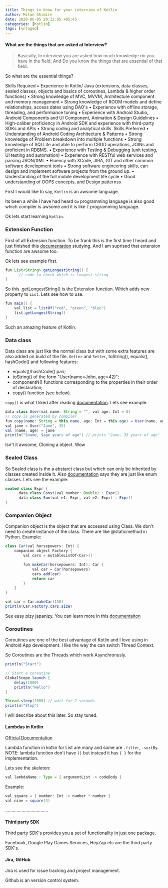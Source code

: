 ```yaml
---
title: Things to know for your interview of Kotlin
author: Milan Ghimire
date: 2020-06-05 20:32:05 +05:45
categories: [Kotlin]
tags: [untaged]
---
```



#### What are the things that are asked at Interview?

> Basically, In interview you are asked how much knowledge do you have in the field. And Do you know the things that are essential of that field.

So what are the essential things?

Skills Required
    • Experience in Kotlin/ Java (extensions, data classes, sealed classes, objects and basics of coroutines, Lambda & higher order functions)
    • Strong knowledge of MVC, MVVM, Architecture component and memory management
    • Strong knowledge of ROOM models and define relationships, access dates using DAO's
    • Experience with offline storage, threading, and performance tuning
    • Experience with Android Studio, Android Components and UI Component, Animation & Design Guidelines
    • High-caliber proficiency in Android SDK and experience with third-party SDKs and APIs
    • Strong coding and analytical skills
 Skills Preferred
    • Understanding of Android Coding Architecture & Patterns
    • Strong knowledge of Problem breakdown into multiple functions
    • Strong knowledge of SQLLite and able to perform CRUD operations, JOINs and proficient in RDBMS.
    • Experience with Testing & Debugging (unit testing, UI testing and automation)
    • Experience with RESTful web services and parsing JSON/XML
    • Fluency with XCode, JIRA, GIT and other common software development tools
    • Strong software engineering skills, can design and implement software projects from the ground up.
    • Understanding of the full mobile development life cycle
    • Good understanding of OOPS concepts, and Design patternss


First I would like to say, `Kotlin` is an awsome language.

Its been a while I have had heard `Go` programming language is also good which compiler is awsome and it is like `C` programming language.

Ok lets start learning `Kotlin`.

### Extension Function

First of all Extension function. To be frank this is the first time I heard and just finished this [documentation](https://kotlinlang.org/docs/reference/extensions.html) studying. And I am suprised that extension function are awsome too.

Ok lets see example first.

```java
fun List<String>.getLongestString() {
      // code to check which is Longest string
}
```

So this .getLongestString() is the Extension function. Which adds new property to `List`. Lets see how to use.

```java
fun main() {
    val list = listOf("red", "green", "blue")
    list.getLongestString()
}
```

Such an amazing feature of Kotlin.


### Data class

Data class are just like the normal class but with some extra features are also added on build of the file. `Getter` and `Setter`, toString(), equals(), hashCode() and following features:

-    equals()/hashCode() pair;
-    toString() of the form "User(name=John, age=42)";
-    componentN() functions corresponding to the properties in their order of declaration;
-    copy() function (see below).

`copy()` is what I liked after reading [documentation](https://kotlinlang.org/docs/reference/data-classes.html). Lets see example:

```java
data class User(val name: String = "", val age: Int = 0)
// copy is generated by compiler
fun copy(name: String = this.name, age: Int = this.age) = User(name, age)
val jane = User("Jane", 35) 
val (name, age) = jane
println("$name, $age years of age") // prints "Jane, 35 years of age"
```
Isn't it awsome, Cloning a object. Wow


### Sealed Class

So Sealed class is the a abstarct class but which can only be inherited by classes created inside it. Also [documentation](https://kotlinlang.org/docs/reference/sealed-classes.html) says they are just like enum classes. Lets see the example:

```java
sealed class Expr {
      data class Const(val number: Double) : Expr()
      data class Sum(val e1: Expr, val e2: Expr) : Expr()
}
```

### Companion Object

Companion object is the object that are accessed using Class. We don't need to create instance of the class. There are like @staticmethod in Python. Example:

```java
class Car(val horsepowers: Int) {
    companion object Factory {
        val cars = mutableListOf<Car>()

        fun makeCar(horsepowers: Int): Car {
            val car = Car(horsepowers)
            cars.add(car)
            return car
        }
    }
}

val car = Car.makeCar(150)
println(Car.Factory.cars.size)
```

See easy pizy japanizy. You can learn more in this [documentaiton](https://kotlinlang.org/docs/tutorials/kotlin-for-py/objects-and-companion-objects.html)

### Coroutines

Coroutines are one of the best advantage of Kotlin and I love using in Android App development. I like the way the can switch Thread Context.

So Coroutines are the Threads which work Asynchronusly.

```java
println("Start")

// Start a coroutine
GlobalScope.launch {
    delay(1000)
    println("Hello")
}

Thread.sleep(2000) // wait for 2 seconds
println("Stop")
```

I will describe about this later. So stay tuned.


#### Lambdas in Kotlin

[Official Documentation](https://kotlinlang.org/docs/reference/lambdas.html)

Lambda function in kotlin for List are many and some are `.filter`, `.sortBy`. NOTE: lambda function don't have `()` but instead it has `{ }` for the implementation.

Lets see the skeleton:
```java
val lambdaName : Type = { argumentList -> codeBody }
```

Example:
```java
val square = { number: Int -> number * number }
val nine = square(3)
```

..................................

#### Third party SDK

Third party SDK's provides you a set of functionality in just one package.

Facebook, Google Play Games Services, HeyZap etc are the third party SDK's.

#### Jira, GitHub

Jira is used for issue tracking and project management.

Github is an version control system.